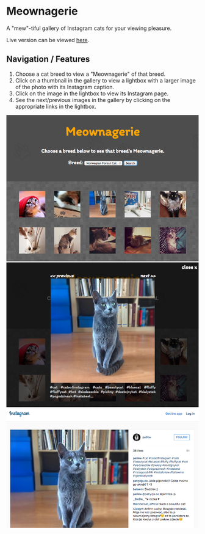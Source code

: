 # Meownagerie 
A "mew"-tiful gallery of Instagram cats for your viewing pleasure.

Live version can be viewed <a href="http://laurenor.github.io/meownagerie" target="_blank">here</a>.
## Navigation / Features
1. Choose a cat breed to view a "Meownagerie" of that breed.
2. Click on a thumbnail in the gallery to view a lightbox with a larger image of the photo with its Instagram caption.
3. Click on the image in the lightbox to view its Instagram page.
4. See the next/previous images in the gallery by clicking on the appropriate links in the lightbox.

<img src="img/UI.png" width="700px">

<img src="img/Lightbox.png" width="700px">

<img src="img/Instagram.png" width="700px">

